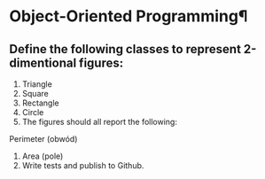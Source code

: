 # Object-Oriented Programming¶
## Define the following classes to represent 2-dimentional figures:

1. Triangle
1. Square
1. Rectangle
1. Circle
1. The figures should all report the following:

Perimeter (obwód)
1. Area (pole)
1. Write tests and publish to Github.
